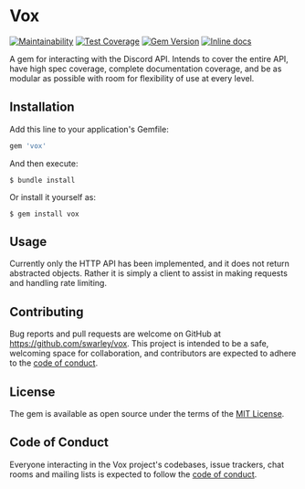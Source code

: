 # Vox

[![Maintainability](https://api.codeclimate.com/v1/badges/769cea19478c3d5cdfeb/maintainability)](https://codeclimate.com/github/swarley/vox/maintainability)
[![Test Coverage](https://api.codeclimate.com/v1/badges/769cea19478c3d5cdfeb/test_coverage)](https://codeclimate.com/github/swarley/vox/test_coverage)
[![Gem Version](https://badge.fury.io/rb/vox.svg)](https://badge.fury.io/rb/vox)
[![Inline docs](https://inch-ci.org/github/swarley/vox.svg?branch=main)](https://inch-ci.org/github/swarley/vox)

A gem for interacting with the Discord API. Intends to cover the entire API, have high spec coverage, complete documentation coverage, and
be as modular as possible with room for flexibility of use at every level.

## Installation

Add this line to your application's Gemfile:

```ruby
gem 'vox'
```

And then execute:

<!-- markdownlint-disable MD014 -->
```console
$ bundle install
```

Or install it yourself as:

```console
$ gem install vox
```
<!-- markdownlint-enable MD014 -->

## Usage

Currently only the HTTP API has been implemented, and it does not return abstracted objects. Rather it is simply a client to assist
in making requests and handling rate limiting.

## Contributing

Bug reports and pull requests are welcome on GitHub at <https://github.com/swarley/vox>. This project is intended to be a safe, welcoming space for collaboration, and contributors are expected to adhere to the [code of conduct](https://github.com/swarley/vox/blob/main/CODE_OF_CONDUCT.md).

## License

The gem is available as open source under the terms of the [MIT License](https://opensource.org/licenses/MIT).

## Code of Conduct

Everyone interacting in the Vox project's codebases, issue trackers, chat rooms and mailing lists is expected to follow the [code of conduct](https://github.com/swarley/vox/blob/main/CODE_OF_CONDUCT.md).
